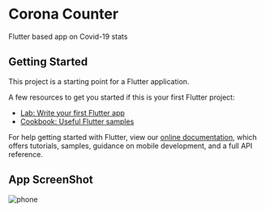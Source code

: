 # Corona Counter

Flutter based app on Covid-19 stats

## Getting Started

This project is a starting point for a Flutter application.

A few resources to get you started if this is your first Flutter project:

- [Lab: Write your first Flutter app](https://flutter.dev/docs/get-started/codelab)
- [Cookbook: Useful Flutter samples](https://flutter.dev/docs/cookbook)

For help getting started with Flutter, view our
[online documentation](https://flutter.dev/docs), which offers tutorials,
samples, guidance on mobile development, and a full API reference.
## App ScreenShot

![phone](https://user-images.githubusercontent.com/35109053/109834151-e88d9280-7c67-11eb-875a-70557b9368be.png)
